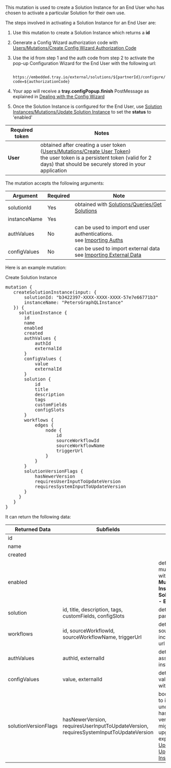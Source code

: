 This mutation is used to create a Solution Instance for an End User who has chosen to activate a particular Solution for their own use.

The steps involved in activating a Solution Instance for an End User are:

1. Use this mutation to create a Solution Instance which returns a **id**
2. Generate a Config Wizard authorization code with [Users/Mutations/Create Config Wizard Authorization Code](#operation/create-config-wizard-auth-code)
3. Use the id from step 1 and the auth code from step 2 to activate the pop-up Configuration Wizard for the End User with the following url:

   ```
    https://embedded.tray.io/external/solutions/${partnerId}/configure/${solutionInstanceId}?code=${authorizationCode}

   ```

4. Your app will receive a **tray.configPopup.finish** PostMessage as explained in [Dealing with the Config Wizard](https://tray.io/documentation/embedded/building-integrations/the-config-wizard/#subscribing-to-events-from-the-tray-configuration-wizard-from-your-application)
5. Once the Solution Instance is configured for the End User, use [Solution Instances/Mutations/Update Solution Instance](#operation/update-solution-instance) to set the **status** to 'enabled'

| Required token | Notes                                                                                                                                                                                                                    |
| -------------- | ------------------------------------------------------------------------------------------------------------------------------------------------------------------------------------------------------------------------ |
| **User**       | obtained after creating a user token ([Users/Mutations/Create User Token](#operation/create-user-token)) <br> the user token is a persistent token (valid for 2 days) that should be securely stored in your application |

The mutation accepts the following arguments:

| Argument     | Required | Note                                                                                                                                                           |
| ------------ | -------- | -------------------------------------------------------------------------------------------------------------------------------------------------------------- |
| solutionId   | Yes      | obtained with [Solutions/Queries/Get Solutions](#operation/get-solutions)                                                                                      |
| instanceName | Yes      |                                                                                                                                                                |
| authValues   | No       | can be used to import end user authentications. <br>see [Importing Auths](https://tray.io/documentation/embedded/core-topics/authentications/importing-auths/) |
| configValues | No       | can be used to import external data <br>see [Importing External Data](https://tray.io/documentation/embedded/core-topics/config-data/importing-external-data/) |

Here is an example mutation:

<div class="accordion-button">Create Solution Instance</div>
<div class="accordion-body">
<pre>
mutation {
   createSolutionInstance(input: {
       solutionId: "b3422397-XXXX-XXXX-XXXX-57e7e66771b3"
       instanceName: "PetersGraphQLInstance"
   }) {
     solutionInstance {
       id
       name
       enabled
       created
       authValues {
           authId
           externalId
       }
       configValues {
           value
           externalId
       }
       solution {
           id
           title
           description
           tags
           customFields
           configSlots
       }
       workflows {
           edges {
               node {
                   id
                   sourceWorkflowId
                   sourceWorkflowName
                   triggerUrl
               }
           }
       }
       solutionVersionFlags {
           hasNewerVersion
           requiresUserInputToUpdateVersion
           requiresSystemInputToUpdateVersion
       }
     }
   }
}
</pre>
</div>

It can return the following data:

| Returned Data        | Subfields                                                                             | Notes                                                                                                                                                                                                                                                            |
| -------------------- | ------------------------------------------------------------------------------------- | ---------------------------------------------------------------------------------------------------------------------------------------------------------------------------------------------------------------------------------------------------------------- |
| id                   |                                                                                       |                                                                                                                                                                                                                                                                  |
| name                 |                                                                                       |                                                                                                                                                                                                                                                                  |
| created              |                                                                                       |                                                                                                                                                                                                                                                                  |
| enabled              |                                                                                       | defaults to False so must be set to True with **Mutations/Solution Instances/Update Solution Instance - Enable**                                                                                                                                                 |
| solution             | id, title, description, tags, customFields, configSlots                               | details of the parent solution                                                                                                                                                                                                                                   |
| workflows            | id, sourceWorkflowId, sourceWorkflowName, triggerUrl                                  | details of the source workflows, including webhook url (triggerUrl)                                                                                                                                                                                              |
| authValues           | authId, externalId                                                                    | details of the auths associated with the instance                                                                                                                                                                                                                |
| configValues         | value, externalId                                                                     | details of config values associated with the user                                                                                                                                                                                                                |
| solutionVersionFlags | hasNewerVersion, requiresUserInputToUpdateVersion, requiresSystemInputToUpdateVersion | boolean flags used to indicate if an underlying Solution has a newer version which might need upgrading as explained in [Updating / Upgrading Solution Instances](https://tray.io/documentation/embedded/building-integrations/updating-vs-upgrading-instances/) |
